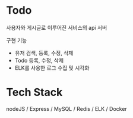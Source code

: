 # Todo
사용자와 게시글로 이루어진 서비스의 api 서버

구현 기능
- 유저 검색, 등록, 수정, 삭제
- Todo 등록, 수정, 삭제
- ELK를 사용한 로그 수집 및 시각화

# Tech Stack 
nodeJS / Express / MySQL / Redis / ELK / Docker
